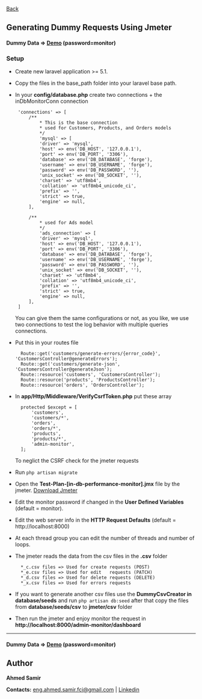 <!--ts-->
   [Back](https://github.com/engahmed99/laravel-in-db-performance-monitor "https://github.com/engahmed99/laravel-in-db-performance-monitor")
<!--te-->

## Generating Dummy Requests Using Jmeter

#### Dummy Data => [Demo](http://asamirdemos.codeagroup.net/admin-monitor "http://asamirdemos.codeagroup.net/admin-monitor") (password=monitor)

### Setup

 - Create new laravel application >= 5.1.
 - Copy the files in the base_path folder into your laravel base path.
 - In your **config/database.php** create two connections + the inDbMonitorConn connection
	
    	'connections' => [
	        /**
                * This is the base connection
                * used for Customers, Products, and Orders models
                */
                'mysql' => [
	            'driver' => 'mysql',
	            'host' => env('DB_HOST', '127.0.0.1'),
	            'port' => env('DB_PORT', '3306'),
	            'database' => env('DB_DATABASE', 'forge'),
	            'username' => env('DB_USERNAME', 'forge'),
	            'password' => env('DB_PASSWORD', ''),
	            'unix_socket' => env('DB_SOCKET', ''),
	            'charset' => 'utf8mb4',
	            'collation' => 'utf8mb4_unicode_ci',
	            'prefix' => '',
	            'strict' => true,
	            'engine' => null,
	        ],
	
	        /**
                * used for Ads model
                */
                'ads_connection' => [
	            'driver' => 'mysql',
	            'host' => env('DB_HOST', '127.0.0.1'),
	            'port' => env('DB_PORT', '3306'),
	            'database' => env('DB_DATABASE', 'forge'),
	            'username' => env('DB_USERNAME', 'forge'),
	            'password' => env('DB_PASSWORD', ''),
	            'unix_socket' => env('DB_SOCKET', ''),
	            'charset' => 'utf8mb4',
	            'collation' => 'utf8mb4_unicode_ci',
	            'prefix' => '',
	            'strict' => true,
	            'engine' => null,
	        ],
        ]

	You can give them the same configurations or not, as you like, we use two connections to test the log behavior with multiple queries connections.

- Put this in your routes file
	
		Route::get('customers/generate-errors/{error_code}', 'CustomersController@generateErrors');
		Route::get('customers/generate-json', 'CustomersController@generateJson');
		Route::resource('customers', 'CustomersController');
		Route::resource('products', 'ProductsController');
		Route::resource('orders', 'OrdersController');

- In **app/Http/Middleware/VerifyCsrfToken.php** put these array
	
		protected $except = [
			'customers',
			'customers/*',
			'orders',
			'orders/*',
			'products',
			'products/*',
			'admin-monitor',
		];

	To neglict the CSRF check for the jmeter requests

- Run ` php artisan migrate `
- Open the **Test-Plan-[in-db-performance-monitor].jmx** file by the jmeter. [Download Jmeter](https://jmeter.apache.org/ "Download Jmeter")
- Edit the monitor password if changed in the **User Defined Variables** (default = monitor).
- Edit the web server info in the **HTTP Request Defaults** (default = http://localhost:8000)
- At each thread group you can edit the number of threads and number of loops.
- The jmeter reads the data from the csv files in the **.csv** folder

		*_c.csv files => Used for create requests (POST)
		*_e.csv files => Used for edit   requests (PATCH)
		*_d.csv files => Used for delete requests (DELETE)
		*_x.csv files => Used for errors requests
- If you want to generate another csv files use the **DummyCsvCreator in database/seeds** and run ` php artisan db:seed ` after that copy the files from **database/seeds/csv** to **jmeter/csv** folder
- Then run the jmeter and enjoy monitor the request in **http://localhost:8000/admin-monitor/dashboard**

--------------------

#### Dummy Data => [Demo](http://asamirdemos.codeagroup.net/admin-monitor "http://asamirdemos.codeagroup.net/admin-monitor") (password=monitor)

## Author

**Ahmed Samir**

**Contacts:** [eng.ahmed.samir.fci@gmail.com](mailto:eng.ahmed.samir.fci@gmail.com) | [Linkedin](https://www.linkedin.com/in/ahmed-samir-58250284/)

